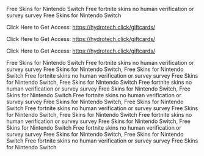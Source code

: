 Free Skins for Nintendo Switch Free fortnite skins no human verification or survey survey Free Skins for Nintendo Switch

Click Here to Get Access: https://hydrotech.click/giftcards/

Click Here to Get Access: https://hydrotech.click/giftcards/

Click Here to Get Access: https://hydrotech.click/giftcards/

Free Skins for Nintendo Switch Free fortnite skins no human verification or survey survey Free Skins for Nintendo Switch, Free Skins for Nintendo Switch Free fortnite skins no human verification or survey survey Free Skins for Nintendo Switch, Free Skins for Nintendo Switch Free fortnite skins no human verification or survey survey Free Skins for Nintendo Switch, Free Skins for Nintendo Switch Free fortnite skins no human verification or survey survey Free Skins for Nintendo Switch, Free Skins for Nintendo Switch Free fortnite skins no human verification or survey survey Free Skins for Nintendo Switch, Free Skins for Nintendo Switch Free fortnite skins no human verification or survey survey Free Skins for Nintendo Switch, Free Skins for Nintendo Switch Free fortnite skins no human verification or survey survey Free Skins for Nintendo Switch, Free Skins for Nintendo Switch Free fortnite skins no human verification or survey survey Free Skins for Nintendo Switch
